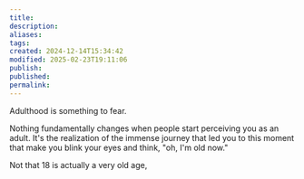 ```yaml
---
title: 
description: 
aliases: 
tags: 
created: 2024-12-14T15:34:42
modified: 2025-02-23T19:11:06
publish: 
published: 
permalink: 
---
```


Adulthood is something to fear.

Nothing fundamentally changes when people start perceiving you as an adult. It's the realization of the immense journey that led you to this moment that make you blink your eyes and think, "oh, I'm old now."

Not that 18 is actually a very old age, 
